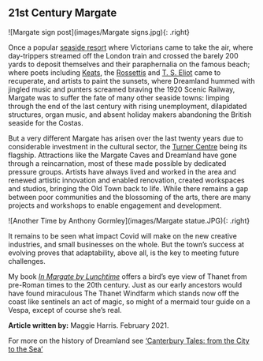 <param ve-config style="article">

## 21st Century Margate 

![Margate sign post](images/Margate signs.jpg){: .right}

Once a popular [seaside resort](/dickens/19c-margate) where Victorians came to take the air, where day-trippers streamed off the London train and crossed the barely 200 yards to deposit themselves and their paraphernalia on the famous beach; where poets including [Keats](/19c/19c-keats-margate/), the [Rossettis](/19c/19c-rossetti-biography) and [T. S. Eliot](/20c/20c-eliot-biography) came to recuperate, and artists to paint the sunsets, where Dreamland hummed with jingled music and punters screamed braving the 1920 Scenic Railway, Margate was to suffer the fate of many other seaside towns: limping through the end of the last century with rising unemployment, dilapidated structures, organ  music, and absent holiday makers abandoning the British seaside for the Costas. 

But a very different Margate has arisen over the last twenty years due to considerable investment in the cultural sector, the [Turner Centre](https://turnercontemporary.org/) being its flagship. Attractions like the Margate Caves and Dreamland have gone through a reincarnation, most of these made possible by dedicated pressure groups. Artists have always lived and worked in the area and renewed artistic innovation and enabled renovation, created workspaces and studios, bringing the Old Town back to life. While there remains a gap between poor communities and the blossoming of the arts, there are many projects and workshops to enable engagement and development.

![Another Time by Anthony Gormley](images/Margate statue.JPG){: .right}

It remains to be seen what impact Covid will make on the new creative industries, and small businesses on the whole. But the town’s success at evolving proves that adaptability, above all, is the key to meeting future challenges. 

My book [_In Margate by Lunchtime_](/21c/21c-margate-lunchtime) offers a bird’s eye view of Thanet from pre-Roman times to the 20th century. Just as our early ancestors would have found miraculous The Thanet Windfarm which stands now off the coast like sentinels  an act of magic, so might of a mermaid tour guide on a Vespa, except of course she’s real. 

**Article written by:** Maggie Harris. February 2021.

For more on the history of Dreamland see [‘Canterbury Tales: from the City to the Sea’](https://www.youtube.com/watch?v=461nK7mazNo)
